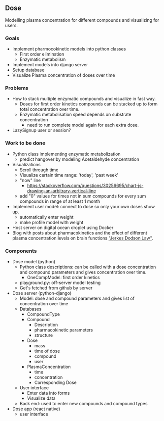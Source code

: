 ## Dose
Modelling plasma concentration for different compounds and visualizing for users.

### Goals
- Implement pharmocokinetic models into python classes
    - First order elimination
    - Enzymatic metabolism
- Implement models into django server
- Setup database 
- Visualize Plasma concentration of doses over time


### Problems
- How to stack multiple enzymatic compounds and visualize in fast way. 
    - Doses for first order kinetics compounds can be stacked up to form total concentration over time. 
    - Enzymatic metabolisation speed depends on substrate concentration 
        - need to run complete model again for each extra dose.
- LazySignup user or session?


### Work to be done
- Python class implementing enzymatic metabolization
    - predict hangover by modeling Acetaldehyde concentration
- Visualizations
    - Scroll through time
    - Visualize certain time range: 'today', 'past week'
    - "now" line
        - https://stackoverflow.com/questions/30256695/chart-js-drawing-an-arbitrary-vertical-line
    - add "0" values for times not in sum compounds for every sum compounds in range of at least 1 month
- Implement user model: connect to dose so only your own doses show up.
    - automatically enter weight 
    - make profile model with weight
- Host server on digital ocean droplet using Docker
- Blog with posts about pharmacokinetics and the effect of different plasma concentration levels on brain functions ["Jerkes Dodson Law"](https://en.m.wikipedia.org/wiki/Yerkes%E2%80%93Dodson_law).
    

### Components  
- Dose model (python)
    - Python class descriptions: can be called with a dose concentration and compound parameters and gives concentration over time.
        - OneCompModel: first order kinetics
    - playground.py: off-server model testing
    - Get's fetched from github by server
- Dose server (python-django)
    - Model: dose and compound parameters and gives list of concentration over time
    - Databases
        - CompoundType
        - Compound
            - Description
            - pharmacokinetic parameters
            - structure
        - Dose
            - mass
            - time of dose
            - compound
            - user
        - PlasmaConcentration
            - time
            - concentration
            - Corresponding Dose
    - User interface
        - Enter data into forms
        - Visualize data
    - Back end: used to enter new compounds and compound types
- Dose app (react native)
    - user interface
    
    
    
    

